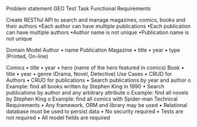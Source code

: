 Problem statement GEO Test Task Functional Requirements

Create RESTful API to search and manage magazines, comics, books and their authors
•Each author can have multiple publications 
•Each publication can have multiple authors 
•Author name is not unique
•Publication name is not unique 


Domain Model Author 
• name 
Publication Magazine
 • title
 • year 
 • type (Printed, On-line) 
 
 Comics
 • title
 • year
 • hero (name of the hero featured in comics)
 Book 
 • title
 • year
 • genre (Drama, Novel, Detective)
 Use Cases 
 • CRUD for Authors
 • CRUD for publications
 • Search publications by year and author 
	o Example: find all books written by Stephen King in 1990 
	• Search publications by author and any arbitrary attribute
	o Example: find all novels by Stephen King o Example: find all comics with Spider-man Technical Requirements
• Any framework, ORM and library may be used 
• Relational database must be used to persist data
• No security required 
• Tests are not required 
• All model fields are required

